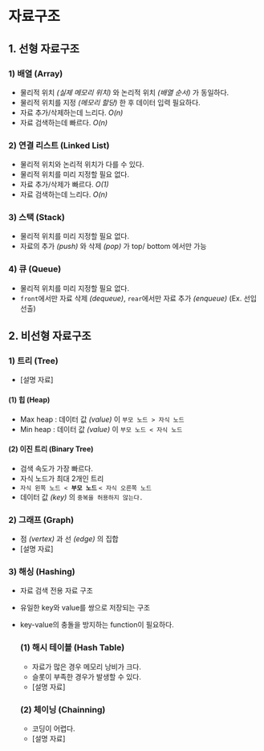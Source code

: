 # 자료구조

## 1. 선형 자료구조
### 1) 배열 (Array)
- 물리적 위치 _(실제 메모리 위치)_ 와 논리적 위치 _(배열 순서)_ 가 동일하다.
- 물리적 위치를 지정 _(메모리 할당)_ 한 후 데이터 입력 필요하다.
- 자료 추가/삭제하는데 느리다. _O(n)_
- 자료 검색하는데 빠르다. _O(n)_

### 2) 연결 리스트 (Linked List)
- 물리적 위치와 논리적 위치가 다를 수 있다.
- 물리적 위치를 미리 지정할 필요 없다.
- 자료 추가/삭제가 빠르다. _O(1)_
- 자료 검색하는데 느리다. _O(n)_

### 3) 스택 (Stack)
- 물리적 위치를 미리 지정할 필요 없다.
- 자료의 추가 _(push)_ 와 삭제 _(pop)_ 가 top/ bottom 에서만 가능

### 4) 큐 (Queue)
- 물리적 위치를 미리 지정할 필요 없다.
- `front`에서만 자료 삭제 _(dequeue)_, `rear`에서만 자료 추가 _(enqueue)_ (Ex. 선입선출)


## 2. 비선형 자료구조
### 1) 트리 (Tree)
- [설명 자료]

#### (1) 힙 (Heap)
- Max heap : 데이터 값 _(value)_ 이 `부모 노드 > 자식 노드`
- Min heap : 데이터 값 _(value)_ 이 `부모 노드 < 자식 노드`


#### (2) 이진 트리 (Binary Tree)
- 검색 속도가 가장 빠르다.
- 자식 노드가 최대 2개인 트리
- `자식 왼쪽 노드 < `__`부모 노드`__ `< 자식 오른쪽 노드`
- 데이터 값 _(key)_ 의 `중복을 허용하지 않는다.`


### 2) 그래프 (Graph)
- 점 _(vertex)_ 과 선 _(edge)_ 의 집합
- [설명 자료]

### 3) 해싱 (Hashing)
- 자료 검색 전용 자료 구조
- 유일한 key와 value를 쌍으로 저장되는 구조
- key-value의 충돌을 방지하는 function이 필요하다.
    ### (1) 해시 테이블 (Hash Table)
    - 자료가 많은 경우 메모리 낭비가 크다.
    - 슬롯이 부족한 경우가 발생할 수 있다.
    - [설명 자료]

    ### (2) 체이닝 (Chainning)
    - 코딩이 어렵다.
    - [설명 자료]

